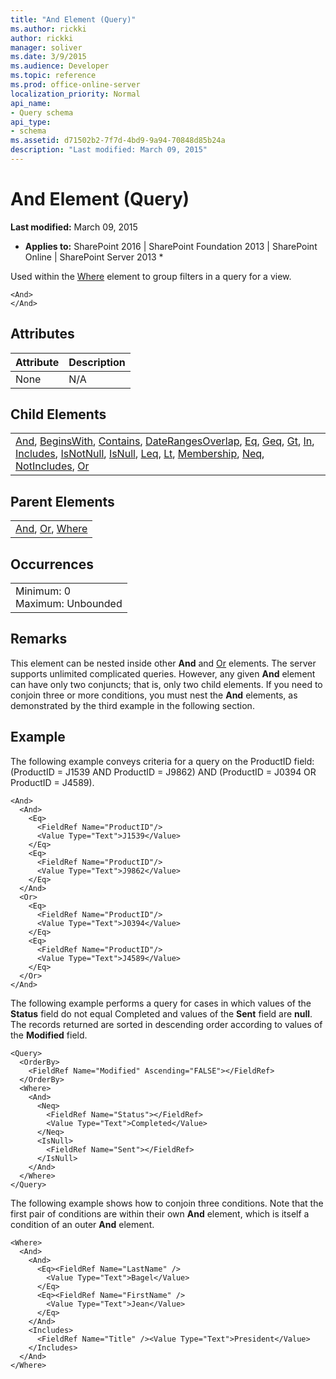 ```yaml
---
title: "And Element (Query)"
ms.author: rickki
author: rickki
manager: soliver
ms.date: 3/9/2015
ms.audience: Developer
ms.topic: reference
ms.prod: office-online-server
localization_priority: Normal
api_name:
- Query schema
api_type:
- schema
ms.assetid: d71502b2-7f7d-4bd9-9a94-70848d85b24a
description: "Last modified: March 09, 2015"
---
```


# And Element (Query)

 **Last modified:** March 09, 2015 
  
 * **Applies to:** SharePoint 2016 | SharePoint Foundation 2013 | SharePoint Online | SharePoint Server 2013 * 
  
Used within the [Where](where-element-query.md) element to group filters in a query for a view. 
  
```
<And>
</And>
```

## Attributes

|**Attribute**|**Description**|
|:-----|:-----|
|None  <br/> |N/A  <br/> |
   
## Child Elements

||
|:-----|
|[And](and-element-query.md), [BeginsWith](beginswith-element-query.md), [Contains](contains-element-query.md), [DateRangesOverlap](daterangesoverlap-element-query.md), [Eq](eq-element-query.md), [Geq](geq-element-query.md), [Gt](gt-element-query.md), [In](in-element-query.md), [Includes](includes-element-query.md), [IsNotNull](isnotnull-element-query.md), [IsNull](isnull-element-query.md), [Leq](leq-element-query.md), [Lt](lt-element-query.md), [Membership](membership-element-query.md), [Neq](neq-element-query.md), [NotIncludes](notincludes-element-query.md), [Or](or-element-query.md)|
   
## Parent Elements

||
|:-----|
|[And](and-element-query.md), [Or](or-element-query.md), [Where](where-element-query.md)|
   
## Occurrences

||
|:-----|
|Minimum: 0  <br/> Maximum: Unbounded  <br/> |
   
## Remarks

This element can be nested inside other **And** and [Or](or-element-query.md) elements. The server supports unlimited complicated queries. However, any given **And** element can have only two conjuncts; that is, only two child elements. If you need to conjoin three or more conditions, you must nest the **And** elements, as demonstrated by the third example in the following section. 
  
## Example

The following example conveys criteria for a query on the ProductID field: (ProductID = J1539 AND ProductID = J9862) AND (ProductID = J0394 OR ProductID = J4589).
  
```
<And>
  <And>
    <Eq>
      <FieldRef Name="ProductID"/>
      <Value Type="Text">J1539</Value>
    </Eq>
    <Eq>
      <FieldRef Name="ProductID"/>
      <Value Type="Text">J9862</Value>
    </Eq>
  </And>
  <Or>
    <Eq>
      <FieldRef Name="ProductID"/>
      <Value Type="Text">J0394</Value>
    </Eq>
    <Eq>
      <FieldRef Name="ProductID"/>
      <Value Type="Text">J4589</Value>
    </Eq>
  </Or>
</And>
```

The following example performs a query for cases in which values of the **Status** field do not equal Completed and values of the **Sent** field are **null**. The records returned are sorted in descending order according to values of the **Modified** field. 
  
```
<Query>
  <OrderBy>
    <FieldRef Name="Modified" Ascending="FALSE"></FieldRef>
  </OrderBy>
  <Where>
    <And>
      <Neq>
        <FieldRef Name="Status"></FieldRef>
        <Value Type="Text">Completed</Value>
      </Neq>
      <IsNull>
        <FieldRef Name="Sent"></FieldRef>
      </IsNull>
    </And>
  </Where>
</Query>
```

The following example shows how to conjoin three conditions. Note that the first pair of conditions are within their own **And** element, which is itself a condition of an outer **And** element. 
  
```
<Where>
  <And>
    <And>
      <Eq><FieldRef Name="LastName" />
        <Value Type="Text">Bagel</Value>
      </Eq>
      <Eq><FieldRef Name="FirstName" />
        <Value Type="Text">Jean</Value>
      </Eq>
    </And>
    <Includes>
      <FieldRef Name="Title" /><Value Type="Text">President</Value>
    </Includes>
  </And>
</Where>

```


